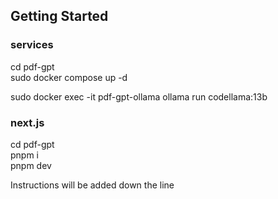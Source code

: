 ## Getting Started

### services
cd pdf-gpt  
sudo docker compose up -d  

sudo docker exec -it pdf-gpt-ollama ollama run   codellama:13b

### next.js
cd pdf-gpt  
pnpm i  
pnpm dev  

Instructions will be added down the line  

